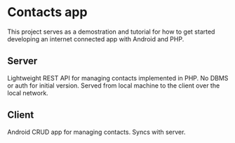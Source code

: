 # Contacts app 

This project serves as a demostration and tutorial for how to get started developing an internet connected app with Android and PHP. 


## Server
Lightweight REST API for managing contacts implemented in PHP. No DBMS or auth for initial version. Served from local machine to the client over the local network.  


## Client
Android CRUD app for managing contacts. Syncs with server.
